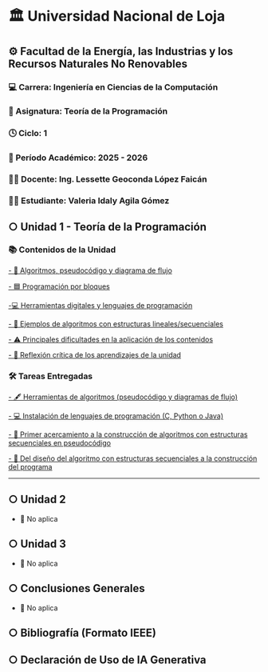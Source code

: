 # 🏛️ Universidad Nacional de Loja  
## ⚙️ Facultad de la Energía, las Industrias y los Recursos Naturales No Renovables  
### 💻 Carrera: Ingeniería en Ciencias de la Computación  
### 📘 Asignatura: Teoría de la Programación  
### 🕓 Ciclo: 1  
### 📅 Período Académico: 2025 - 2026  
### 👩‍🏫 Docente: Ing. Lessette Geoconda López Faicán  
### 👩‍🎓 Estudiante: Valeria Idaly Agila Gómez  
## ○ Unidad 1 - Teoría de la Programación

### 📚 Contenidos de la Unidad
 [- 🧩 Algoritmos, pseudocódigo y diagrama de flujo](Algoritmos.md)
 
[- 🟦 Programación por bloques](bloques.md)

[-💻 Herramientas digitales y lenguajes de programación](herramientas.md)

[- 📂 Ejemplos de algoritmos con estructuras lineales/secuenciales](ejemplos.md)

[- ⚠️ Principales dificultades en la aplicación de los contenidos](dificultades.md)

[- 📝 Reflexión crítica de los aprendizajes de la unidad](reflexion.md)

### 🛠️ Tareas Entregadas
[- 🖋️ Herramientas de algoritmos (pseudocódigo y diagramas de flujo)](herramientaalgo.md)

[- 💻 Instalación de lenguajes de programación (C, Python o Java)](instalacion.md)

[- 🚀 Primer acercamiento a la construcción de algoritmos con estructuras secuenciales en pseudocódigo](primer.md)

[- 🔹 Del diseño del algoritmo con estructuras secuenciales a la construcción del programa](diseño.md)

---

## ○ Unidad 2
- 🚫 No aplica

## ○ Unidad 3
- 🚫 No aplica

## ○ Conclusiones Generales
- 🚫 No aplica

## ○ Bibliografía (Formato IEEE)


## ○ Declaración de Uso de IA Generativa

